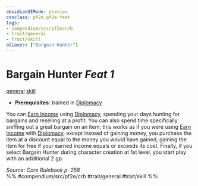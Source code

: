 ```yaml
---
obsidianUIMode: preview
cssclass: pf2e,pf2e-feat
tags:
- compendium/src/pf2e/crb
- trait/general
- trait/skill
aliases: ["Bargain Hunter"]
---
```

# Bargain Hunter  *Feat 1*  
[general](general.md "General Feat Trait")  [skill](skill.md "Skill Feat Trait")  

- **Prerequisites**: trained in [Diplomacy](skills.md#Diplomacy)

You can [Earn Income](earn-income.md) using [Diplomacy](skills.md#Diplomacy), spending your days hunting for bargains and reselling at a profit. You can also spend time specifically sniffing out a great bargain on an item; this works as if you were using [Earn Income](earn-income.md) with [Diplomacy](skills.md#Diplomacy), except instead of gaining money, you purchase the item at a discount equal to the money you would have gained, gaining the item for free if your earned income equals or exceeds its cost. Finally, if you select Bargain Hunter during character creation at 1st level, you start play with an additional 2 gp.

*Source: Core Rulebook p. 258*  
%% #compendium/src/pf2e/crb #trait/general #trait/skill %%